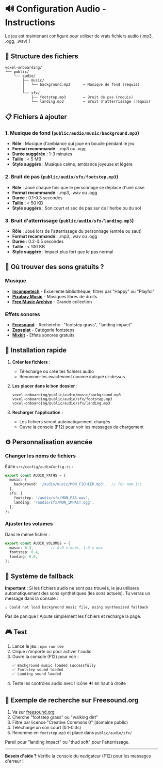 # 🔊 Configuration Audio - Instructions

Le jeu est maintenant configuré pour utiliser de vrais fichiers audio (.mp3, .ogg, .wav) !

## 📁 Structure des fichiers

```
voxel-onboarding/
└── public/
    └── audio/
        ├── music/
        │   └── background.mp3      ← Musique de fond (requis)
        │
        └── sfx/
            ├── footstep.mp3        ← Bruit de pas (requis)
            └── landing.mp3         ← Bruit d'atterrissage (requis)
```

## 📋 Fichiers à ajouter

### 1. **Musique de fond** (`public/audio/music/background.mp3`)
- **Rôle** : Musique d'ambiance qui joue en boucle pendant le jeu
- **Format recommandé** : .mp3 ou .ogg
- **Durée suggérée** : 1-3 minutes
- **Taille** : < 5 MB
- **Style suggéré** : Musique calme, ambiance joyeuse et légère

### 2. **Bruit de pas** (`public/audio/sfx/footstep.mp3`)
- **Rôle** : Joué chaque fois que le personnage se déplace d'une case
- **Format recommandé** : .mp3, .wav ou .ogg
- **Durée** : 0.1-0.3 secondes
- **Taille** : < 50 KB
- **Style suggéré** : Son court et sec de pas sur de l'herbe ou du sol

### 3. **Bruit d'atterrissage** (`public/audio/sfx/landing.mp3`)
- **Rôle** : Joué lors de l'atterrissage du personnage (entrée ou saut)
- **Format recommandé** : .mp3, .wav ou .ogg
- **Durée** : 0.2-0.5 secondes
- **Taille** : < 100 KB
- **Style suggéré** : Impact plus fort que le pas normal

## 🎵 Où trouver des sons gratuits ?

### Musique
- **[Incompetech](https://incompetech.com/music/royalty-free/music.html)** - Excellente bibliothèque, filtrer par "Happy" ou "Playful"
- **[Pixabay Music](https://pixabay.com/music/)** - Musiques libres de droits
- **[Free Music Archive](https://freemusicarchive.org)** - Grande collection

### Effets sonores
- **[Freesound](https://freesound.org)** - Recherche : "footstep grass", "landing impact"
- **[Zapsplat](https://www.zapsplat.com/sound-effect-category/footsteps/)** - Catégorie footsteps
- **[Mixkit](https://mixkit.co/free-sound-effects/)** - Effets sonores gratuits

## 🚀 Installation rapide

1. **Créer les fichiers** :
   - Télécharge ou crée tes fichiers audio
   - Renomme-les exactement comme indiqué ci-dessus

2. **Les placer dans le bon dossier** :
   ```
   voxel-onboarding/public/audio/music/background.mp3
   voxel-onboarding/public/audio/sfx/footstep.mp3
   voxel-onboarding/public/audio/sfx/landing.mp3
   ```

3. **Recharger l'application** :
   - Les fichiers seront automatiquement chargés
   - Ouvre la console (F12) pour voir les messages de chargement

## ⚙️ Personnalisation avancée

### Changer les noms de fichiers

Édite `src/config/audioConfig.ts` :

```typescript
export const AUDIO_PATHS = {
  music: {
    background: '/audio/music/MON_FICHIER.mp3',  // Ton nom ici
  },
  sfx: {
    footstep: '/audio/sfx/MON_PAS.wav',
    landing: '/audio/sfx/MON_IMPACT.ogg',
  },
};
```

### Ajuster les volumes

Dans le même fichier :

```typescript
export const AUDIO_VOLUMES = {
  music: 0.3,        // 0.0 = muet, 1.0 = max
  footstep: 0.4,
  landing: 0.6,
};
```

## 🔄 Système de fallback

**Important** : Si les fichiers audio ne sont pas trouvés, le jeu utilisera automatiquement des sons synthétiques (les sons actuels). Tu verras un message dans la console :

```
⚠️ Could not load background music file, using synthesized fallback
```

Pas de panique ! Ajoute simplement les fichiers et recharge la page.

## 🎮 Test

1. Lance le jeu : `npm run dev`
2. Clique n'importe où pour activer l'audio
3. Ouvre la console (F12) pour voir :
   ```
   ✅ Background music loaded successfully
   ✅ Footstep sound loaded
   ✅ Landing sound loaded
   ```
4. Teste les contrôles audio avec l'icône 🔊 en haut à droite

## 📝 Exemple de recherche sur Freesound.org

1. Va sur [freesound.org](https://freesound.org)
2. Cherche "footstep grass" ou "walking dirt"
3. Filtre par licence "Creative Commons 0" (domaine public)
4. Télécharge un son court (0.1-0.3s)
5. Renomme en `footstep.mp3` et place dans `public/audio/sfx/`

Pareil pour "landing impact" ou "thud soft" pour l'atterrissage.

---

**Besoin d'aide ?** Vérifie la console du navigateur (F12) pour les messages d'erreur !
